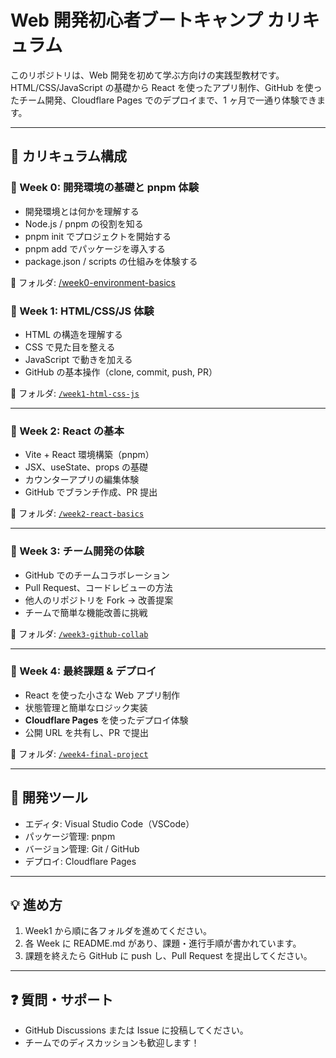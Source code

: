 # Web 開発初心者ブートキャンプ カリキュラム

このリポジトリは、Web 開発を初めて学ぶ方向けの実践型教材です。  
HTML/CSS/JavaScript の基礎から React を使ったアプリ制作、GitHub を使ったチーム開発、Cloudflare Pages でのデプロイまで、1 ヶ月で一通り体験できます。

---

## 📅 カリキュラム構成

### 🔹 Week 0: 開発環境の基礎と pnpm 体験

- 開発環境とは何かを理解する
- Node.js / pnpm の役割を知る
- pnpm init でプロジェクトを開始する
- pnpm add でパッケージを導入する
- package.json / scripts の仕組みを体験する

📂 フォルダ: [/week0-environment-basics](./week0-environment-basics)

### 🔹 Week 1: HTML/CSS/JS 体験

- HTML の構造を理解する
- CSS で見た目を整える
- JavaScript で動きを加える
- GitHub の基本操作（clone, commit, push, PR）

📂 フォルダ: [`/week1-html-css-js`](./week1-html-css-js/README.md)

---

### 🔹 Week 2: React の基本

- Vite + React 環境構築（pnpm）
- JSX、useState、props の基礎
- カウンターアプリの編集体験
- GitHub でブランチ作成、PR 提出

📂 フォルダ: [`/week2-react-basics`](./week2-react-basics/README.md)

---

### 🔹 Week 3: チーム開発の体験

- GitHub でのチームコラボレーション
- Pull Request、コードレビューの方法
- 他人のリポジトリを Fork → 改善提案
- チームで簡単な機能改善に挑戦

📂 フォルダ: [`/week3-github-collab`](./week3-github-collab/README.md)

---

### 🔹 Week 4: 最終課題 & デプロイ

- React を使った小さな Web アプリ制作
- 状態管理と簡単なロジック実装
- **Cloudflare Pages** を使ったデプロイ体験
- 公開 URL を共有し、PR で提出

📂 フォルダ: [`/week4-final-project`](./week4-final-project/README.md)

---

## 🚀 開発ツール

- エディタ: Visual Studio Code（VSCode）
- パッケージ管理: pnpm
- バージョン管理: Git / GitHub
- デプロイ: Cloudflare Pages

---

## 💡 進め方

1. Week1 から順に各フォルダを進めてください。
2. 各 Week に README.md があり、課題・進行手順が書かれています。
3. 課題を終えたら GitHub に push し、Pull Request を提出してください。

---

## ❓ 質問・サポート

- GitHub Discussions または Issue に投稿してください。
- チームでのディスカッションも歓迎します！
